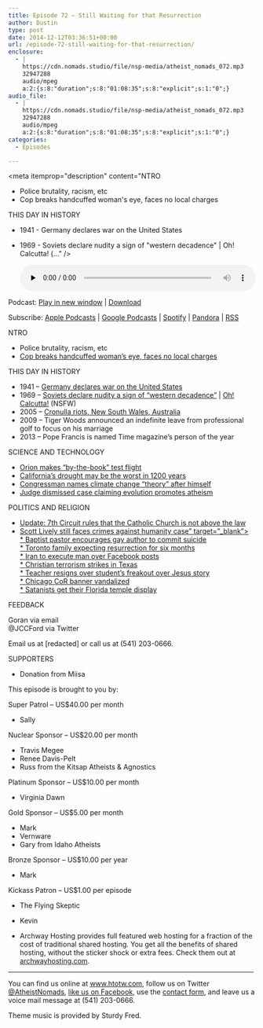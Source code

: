 ```yaml
---
title: Episode 72 – Still Waiting for that Resurrection
author: Dustin
type: post
date: 2014-12-12T03:36:51+00:00
url: /episode-72-still-waiting-for-that-resurrection/
enclosure:
  - |
    https://cdn.nomads.studio/file/nsp-media/atheist_nomads_072.mp3
    32947288
    audio/mpeg
    a:2:{s:8:"duration";s:8:"01:08:35";s:8:"explicit";s:1:"0";}
audio_file:
  - |
    https://cdn.nomads.studio/file/nsp-media/atheist_nomads_072.mp3
    32947288
    audio/mpeg
    a:2:{s:8:"duration";s:8:"01:08:35";s:8:"explicit";s:1:"0";}
categories:
  - Episodes

---
```

<div itemscope itemtype="http://schema.org/AudioObject">
  <meta itemprop="name" content="Episode 72 &#8211; Still Waiting for that Resurrection" />
  
  <meta itemprop="uploadDate" content="2014-12-11T20:36:51-07:00" />
  
  <meta itemprop="encodingFormat" content="audio/mpeg" />
  
  <meta itemprop="duration" content="PT1H08M35S" />
  
  <meta itemprop="description" content="NTRO

* Police brutality, racism, etc
* Cop breaks handcuffed woman's eye, faces no local charges

THIS DAY IN HISTORY

* 1941 - Germany declares war on the United States
* 1969 - Soviets declare nudity a sign of &quot;western decadence&quot; | Oh! Calcutta! (..." />
  
  <meta itemprop="contentUrl" content="https://dts.podtrac.com/redirect.mp3/cdn.nomads.studio/file/nsp-media/atheist_nomads_072.mp3" />
  
  <meta itemprop="contentSize" content="31.4" />
  </p> 
  
  <div class="powerpress_player" id="powerpress_player_8327">
    <audio class="wp-audio-shortcode" id="audio-5166-71" preload="none" style="width: 100%;" controls="controls"><source type="audio/mpeg" src="https://dts.podtrac.com/redirect.mp3/cdn.nomads.studio/file/nsp-media/atheist_nomads_072.mp3?_=71" /><a href="https://dts.podtrac.com/redirect.mp3/cdn.nomads.studio/file/nsp-media/atheist_nomads_072.mp3">https://dts.podtrac.com/redirect.mp3/cdn.nomads.studio/file/nsp-media/atheist_nomads_072.mp3</a></audio>
  </div>
</div>

<p class="powerpress_links powerpress_links_mp3">
  Podcast: <a href="https://dts.podtrac.com/redirect.mp3/cdn.nomads.studio/file/nsp-media/atheist_nomads_072.mp3" class="powerpress_link_pinw" target="_blank" title="Play in new window" onclick="return powerpress_pinw('https://htotw.com/?powerpress_pinw=5166-podcast');" rel="nofollow">Play in new window</a> | <a href="https://dts.podtrac.com/redirect.mp3/cdn.nomads.studio/file/nsp-media/atheist_nomads_072.mp3" class="powerpress_link_d" title="Download" rel="nofollow" download="atheist_nomads_072.mp3">Download</a>
</p>

<p class="powerpress_links powerpress_subscribe_links">
  Subscribe: <a href="https://podcasts.apple.com/us/podcast/humanists-take-on-the-world/id530050098?mt=2&ls=1" class="powerpress_link_subscribe powerpress_link_subscribe_itunes" target="_blank" title="Subscribe on Apple Podcasts" rel="nofollow">Apple Podcasts</a> | <a href="https://www.google.com/podcasts?feed=aHR0cDovL2F0aGVpc3Rub21hZHMubGlic3luLmNvbS9yc3M%3D" class="powerpress_link_subscribe powerpress_link_subscribe_googleplay" target="_blank" title="Subscribe on Google Podcasts" rel="nofollow">Google Podcasts</a> | <a href="https://open.spotify.com/show/3LzK2xZGike6Tc1GEMtMbr?si=LieN9SNuTpq96smuaUsH8A" class="powerpress_link_subscribe powerpress_link_subscribe_spotify" target="_blank" title="Subscribe on Spotify" rel="nofollow">Spotify</a> | <a href="https://www.pandora.com/podcast/atheist-nomads/PC:10122?corr=62071012&part=ug" class="powerpress_link_subscribe powerpress_link_subscribe_pandora" target="_blank" title="Subscribe on Pandora" rel="nofollow">Pandora</a> | <a href="https://htotw.com/feed/podcast/" class="powerpress_link_subscribe powerpress_link_subscribe_rss" target="_blank" title="Subscribe via RSS" rel="nofollow">RSS</a>
</p>

NTRO

* Police brutality, racism, etc  
* <a href="http://seattletimes.com/html/localnews/2025176977_shepherdpunch1xml.html" target="_blank" rel="noopener">Cop breaks handcuffed woman&#8217;s eye, faces no local charges</a>

THIS DAY IN HISTORY

* 1941 &#8211; <a href="http://www.history.com/this-day-in-history/germany-declares-war-on-the-united-states" target="_blank" rel="noopener">Germany declares war on the United States</a>  
* 1969 &#8211; <a href="http://www.history.com/this-day-in-history/soviets-declare-nudity-a-sign-of-western-decadence" target="_blank" rel="noopener">Soviets declare nudity a sign of &#8220;western decadence&#8221;</a> | <a href="https://www.youtube.com/watch?v=p3x6ju7rWY4" target="_blank" rel="noopener">Oh! Calcutta!</a> (NSFW)  
* 2005 &#8211; <a href="http://en.wikipedia.org/wiki/2005_Cronulla_riots" target="_blank" rel="noopener">Cronulla riots, New South Wales, Australia</a>  
* 2009 &#8211; Tiger Woods announced an indefinite leave from professional golf to focus on his marriage  
* 2013 &#8211; Pope Francis is named Time magazine&#8217;s person of the year

SCIENCE AND TECHNOLOGY

* <a href="http://blogs.scientificamerican.com/observations/2014/12/05/orion-capsule-finishes-by-the-book-test-flight-in-pacific-ocean/" target="_blank" rel="noopener">Orion makes “by-the-book” test flight</a>  
* <a href="http://www.scientificamerican.com/article/california-s-drought-may-be-worst-in-a-millennium/" target="_blank" rel="noopener">California’s drought may be the worst in 1200 years</a>  
* <a href="http://www.nationaljournal.com/energy/is-this-congressman-trying-to-name-a-climate-denial-theory-after-himself-20141124" target="_blank" rel="noopener">Congressman names climate change “theory” after himself</a>  
* <a href="http://salinapost.com/2014/12/02/judge-dismisses-suit-over-kansas-science-standards/" target="_blank" rel="noopener">Judge dismissed case claiming evolution promotes atheism</a>

POLITICS AND RELIGION

* <a href="http://www.patheos.com/blogs/wwjtd/2014/12/7th-circuit-rules-that-fort-wayne-south-bend-diocese-isnt-immune-from-lawsuits-because-theyre-religious/" target="_blank" rel="noopener">Update: 7th Circuit rules that the Catholic Church is not above the law</a>  
* <a href="http://www.masslive.com/news/index.ssf/2014/12/scott_lively.html" target="_blank" rel="noopener">Scott Lively still faces crimes against humanity case&#8221; target=&#8221;_blank&#8221;><br /> * </a><a href="http://www.nzherald.co.nz/nz/news/article.cfm?c_id=1&objectid=11370806" target="_blank" rel="noopener">Baptist pastor encourages gay author to commit suicide</a><a href="http://www.masslive.com/news/index.ssf/2014/12/scott_lively.html" target="_blank" rel="noopener"><br /> * </a><a href="http://www.thestar.com/news/gta/2014/12/01/hamilton_family_left_corpse_upstairs_for_six_months_expecting_resurrection.html" target="_blank" rel="noopener">Toronto family expecting resurrection for six months</a><a href="http://www.masslive.com/news/index.ssf/2014/12/scott_lively.html" target="_blank" rel="noopener"><br /> * </a><a href="http://www.hrw.org/news/2014/12/02/iran-death-sentence-facebook-posts" target="_blank" rel="noopener">Iran to execute man over Facebook posts</a><a href="http://www.masslive.com/news/index.ssf/2014/12/scott_lively.html" target="_blank" rel="noopener"><br /> * </a><a href="http://www.huffingtonpost.com/2014/12/01/larry-mcquilliams-austin-shooter-extremist_n_6251928.html" target="_blank" rel="noopener">Christian terrorism strikes in Texas</a><a href="http://www.masslive.com/news/index.ssf/2014/12/scott_lively.html" target="_blank" rel="noopener"><br /> * </a><a href="http://www.rawstory.com/rs/2014/12/teacher-resigns-after-students-story-on-jesus-and-weed-freaks-out-religious-classmate/" target="_blank" rel="noopener">Teacher resigns over student’s freakout over Jesus story</a><a href="http://www.masslive.com/news/index.ssf/2014/12/scott_lively.html" target="_blank" rel="noopener"><br /> * </a><a href="http://unitedcor.org/national/news/godless-signs-vandalized-arlington-heights" target="_blank" rel="noopener">Chicago CoR banner vandalized</a><a href="http://www.masslive.com/news/index.ssf/2014/12/scott_lively.html" target="_blank" rel="noopener"><br /> * </a><a href="http://io9.com/florida-agrees-that-satanists-must-have-equal-represent-1666410117" target="_blank" rel="noopener">Satanists get their Florida temple display</a>

FEEDBACK

Goran via email  
@JCCFord via Twitter

Email us at [redacted] or call us at (541) 203-0666.

SUPPORTERS

* Donation from Miisa

This episode is brought to you by:

Super Patrol &#8211; US$40.00 per month  
* Sally

Nuclear Sponsor &#8211; US$20.00 per month  
* Travis Megee  
* Renee Davis-Pelt  
* Russ from the Kitsap Atheists & Agnostics

Platinum Sponsor – US$10.00 per month  
* Virginia Dawn

Gold Sponsor – US$5.00 per month  
* Mark  
* Vernware  
* Gary from Idaho Atheists

Bronze Sponsor &#8211; US$10.00 per year  
* Mark

Kickass Patron &#8211; US$1.00 per episode  
* The Flying Skeptic  
* Kevin

* Archway Hosting provides full featured web hosting for a fraction of the cost of traditional shared hosting. You get all the benefits of shared hosting, without the sticker shock or extra fees. Check them out at <a href="http://archwayhosting.com/" target="_blank" rel="noopener">archwayhosting.com</a>.

<hr width="500" />

You can find us online at <a href="https://www.htotw.com/" target="_blank" rel="noopener">www.htotw.com</a>, follow us on Twitter <a href="https://htotw.com/twitter" target="_blank" rel="noopener">@AtheistNomads</a>, <a href="https://htotw.com/facebook" target="_blank" rel="noopener">like us on Facebook</a>, use the [contact form](https://htotw.com/contact), and leave us a voice mail message at (541) 203-0666.

Theme music is provided by Sturdy Fred.